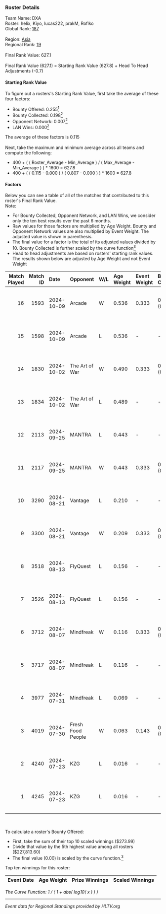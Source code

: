 ### Roster Details<br />
Team Name: DXA<br />
Roster: helix, Kiyo, lucas222, prakM, Roflko<br />
Global Rank: [187](../../standings_global_2025_01_16.md)<br />
<br />
Region: [Asia]( ../../standings_asia_2025_01_16.md)<br />
Regional Rank: [19]( ../../standings_asia_2025_01_16.md)<br />
<br />
Final Rank Value:  627.1<br />
<br />
Final Rank Value (627.1) = Starting Rank Value (627.8) + Head To Head Adjustments (-0.7)<br />

#### Starting Rank Value<br />
To figure out a rosters's Starting Rank Value, first take the average of these four factors:<br />
- Bounty Offered: 0.255[<sup>1</sup>](#table2)
- Bounty Collected: 0.198[<sup>2</sup>](#table1)
- Opponent Network: 0.007[<sup>2</sup>](#table1)
- LAN Wins: 0.000[<sup>2</sup>](#table1)

The average of these factors is 0.115<br />
<br />
Next, take the maximum and minimum average across all teams and compute the following:<br />
- 400 + ( ( Roster_Average - Min_Average ) / ( Max_Average - Min_Average ) ) * 1600 = 627.8
- 400 + ( ( 0.115 - 0.000 ) / ( 0.807 - 0.000 ) ) * 1600 = 627.8


#### Factors<br />
Below you can see a table of all of the matches that contributed to this roster's Final Rank Value.<br />
Note:<br />

- For Bounty Collected, Opponent Network, and LAN Wins, we consider only the ten best results over the past 6 months.
- Raw values for those factors are multiplied by Age Weight. Bounty and Opponent Network values are also multiplied by Event Weight. The adjusted value is shown in parenthesis.
- The final value for a factor is the total of its adjusted values divided by 10. Bounty Collected is further scaled by the curve function[<sup>3</sup>](#curveFunction)
- Head to head adjustments are based on rosters' starting rank values. The results shown below are adjusted by Age Weight and not Event Weight
<span id="table1"></span><br />


| Match Played | Match ID | Date       | Opponent          | W/L | Age Weight | Event Weight | Bounty Collected | Opponent Network | LAN Wins  | H2H Adj. | Roster                               |
| -: | -: | :- | :- | :- | :- | :- | :- | :- | :- | -: | :- |
|           16 |     1593 | 2024-10-09 | Arcade            | W   | 0.536      | 0.333        | 0.001 (0.000)    | 0.082 (0.015)    | 0 (0.000) |     8.56 | helix, Kiyo, lucas222, prakM, Roflko |
|           15 |     1598 | 2024-10-09 | Arcade            | L   | 0.536      | -            | -                | -                | -         |    -8.52 | helix, Kiyo, lucas222, prakM, Roflko |
|           14 |     1830 | 2024-10-02 | The Art of War    | W   | 0.490      | 0.333        | 0.003 (0.000)    | 0.200 (0.033)    | 0 (0.000) |     8.70 | helix, Kiyo, lucas222, prakM, Roflko |
|           13 |     1834 | 2024-10-02 | The Art of War    | L   | 0.489      | -            | -                | -                | -         |    -6.85 | helix, Kiyo, lucas222, prakM, Roflko |
|           12 |     2113 | 2024-09-25 | MANTRA            | L   | 0.443      | -            | -                | -                | -         |    -7.16 | helix, Kiyo, lucas222, prakM, Roflko |
|           11 |     2117 | 2024-09-25 | MANTRA            | W   | 0.443      | 0.333        | 0.001 (0.000)    | 0.059 (0.009)    | 0 (0.000) |     6.94 | helix, Kiyo, lucas222, prakM, Roflko |
|           10 |     3290 | 2024-08-21 | Vantage           | L   | 0.210      | -            | -                | -                | -         |    -4.46 | Kiyo, lucas222, prakM, Roflko, Zuko  |
|            9 |     3300 | 2024-08-21 | Vantage           | W   | 0.209      | 0.333        | 0.000 (0.000)    | 0.053 (0.004)    | 0 (0.000) |     2.17 | Kiyo, lucas222, prakM, Roflko, Zuko  |
|            8 |     3518 | 2024-08-13 | FlyQuest          | L   | 0.156      | -            | -                | -                | -         |    -0.11 | Kiyo, lucas222, prakM, Roflko, Zuko  |
|            7 |     3526 | 2024-08-13 | FlyQuest          | L   | 0.156      | -            | -                | -                | -         |    -0.11 | Kiyo, lucas222, prakM, Roflko, Zuko  |
|            6 |     3712 | 2024-08-07 | Mindfreak         | W   | 0.116      | 0.333        | 0.005 (0.000)    | 0.160 (0.006)    | 0 (0.000) |     2.33 | Kiyo, lucas222, prakM, Roflko, Zuko  |
|            5 |     3717 | 2024-08-07 | Mindfreak         | L   | 0.116      | -            | -                | -                | -         |    -1.35 | Kiyo, lucas222, prakM, Roflko, Zuko  |
|            4 |     3977 | 2024-07-31 | Mindfreak         | L   | 0.069      | -            | -                | -                | -         |    -0.81 | Kiyo, lucas222, prakM, Roflko, Zuko  |
|            3 |     4019 | 2024-07-30 | Fresh Food People | W   | 0.063      | 0.143        | 0.000 (0.000)    | 0.000 (0.000)    | 0 (0.000) |     0.43 | Kiyo, lucas222, prakM, Roflko, Zuko  |
|            2 |     4240 | 2024-07-23 | KZG               | L   | 0.016      | -            | -                | -                | -         |    -0.24 | Kiyo, lucas222, prakM, Roflko, Zuko  |
|            1 |     4245 | 2024-07-23 | KZG               | L   | 0.016      | -            | -                | -                | -         |    -0.24 | Kiyo, lucas222, prakM, Roflko, Zuko  |

<br />
<span id="table2"></span><br />
To calculate a roster's Bounty Offered:<br />

- First, take the sum of their top 10 scaled winnings ($273.99)
- Divide that value by the 5th highest value among all rosters ($227,813.60)
- The final value (0.00) is scaled by the curve function.[<sup>3</sup>](#curveFunction)

Top ten winnings for this roster:<br />

| Event Date | Age Weight | Prize Winnings | Scaled Winnings |
| :- | -: | :- | :- |


<span id="curveFunction"></span>_The Curve Function: 1 / ( 1 + abs( log10( x ) ) )_<br />

---
_Event data for Regional Standings provided by HLTV.org_<br />
